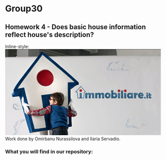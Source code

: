 # Group30
## Homework 4 -  Does basic house information reflect house's description?
Inline-style: 
![alt text](https://github.com/IlariaSe/HW_4/blob/master/immobiliare-it-assunzioni-nuove-2017.jpg)
Work done by Omirbanu Nurassilova and Ilaria Servadio.
### What you will find in our repository:

